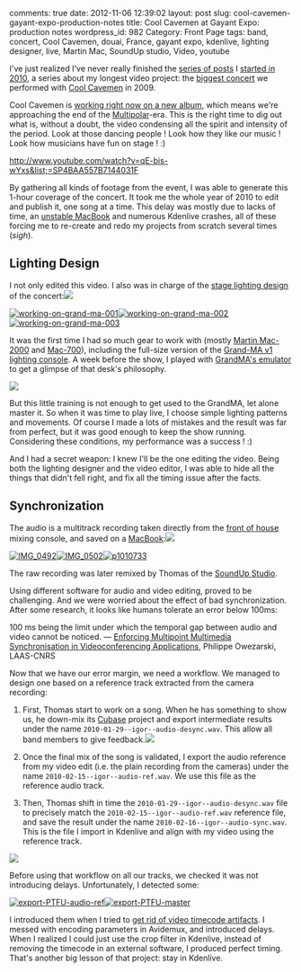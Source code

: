 comments: true
date: 2012-11-06 12:39:02
layout: post
slug: cool-cavemen-gayant-expo-production-notes
title: Cool Cavemen at Gayant Expo: production notes
wordpress_id: 982
Category: Front Page
tags: band, concert, Cool Cavemen, douai, France, gayant expo, kdenlive, lighting designer, live, Martin Mac, SoundUp studio, Video, youtube

I've just realized I've never really finished the [series of posts](http://kevin.deldycke.com/tag/gayant-expo/) I [started in 2010](http://kevin.deldycke.com/2010/01/cool-cavemen-live-gayant-expo-first-video-released/), a series about my longest video project: the [biggest concert](http://coolcavemen.com/2009/concert-a-gayant-expo-les-photos/) we performed with [Cool Cavemen](http://coolcavemen.com) in 2009.

Cool Cavemen is [working right now on a new album](http://coolcavemen.com/2011/le-grand-retour/), which means we're approaching the end of the [Multipolar](http://coolcavemen.bandcamp.com/album/multipolar)-era. This is the right time to dig out what is, without a doubt, the video condensing all the spirit and intensity of the period. Look at those dancing people ! Look how they like our music ! Look how musicians have fun on stage ! :)

http://www.youtube.com/watch?v=qE-bis-wYxs&list;=SP4BAA557B7144031F

By gathering all kinds of footage from the event, I was able to generate this 1-hour coverage of the concert. It took me the whole year of 2010 to edit and publish it, one song at a time. This delay was mostly due to lacks of time, an [unstable MacBook](http://kevin.deldycke.com/2009/12/macosx-is-irritating/comment-page-1/#comment-8006) and numerous Kdenlive crashes, all of these forcing me to re-create and redo my projects from scratch several times (_sigh_).

## Lighting Design

I not only edited this video. I also was in charge of the [stage lighting design](http://www.amazon.com/s/?_encoding=UTF8&camp=1789&creative=390957&field-keywords=Stage%20Lighting%20Design&linkCode=ur2&rh=i%3Aaps%2Ck%3AStage%20Lighting%20Design&tag=kevideld-20&url=search-alias%3Daps) of the concert:![](https://www.assoc-amazon.com/e/ir?t=kevideld-20&l=ur2&o=1)

[![working-on-grand-ma-001](http://kevin.deldycke.com/wp-content/uploads/2012/09/working-on-grand-ma-001-150x150.jpg)](http://kevin.deldycke.com/wp-content/uploads/2012/09/working-on-grand-ma-001.jpg)[![working-on-grand-ma-002](http://kevin.deldycke.com/wp-content/uploads/2012/09/working-on-grand-ma-002-150x150.jpg)](http://kevin.deldycke.com/wp-content/uploads/2012/09/working-on-grand-ma-002.jpg)[![working-on-grand-ma-003](http://kevin.deldycke.com/wp-content/uploads/2012/09/working-on-grand-ma-003-150x150.jpg)](http://kevin.deldycke.com/wp-content/uploads/2012/09/working-on-grand-ma-003.jpg)

It was the first time I had so much gear to work with (mostly [Martin Mac-2000](http://www.martin.com/product/product.asp?product=mac2000profile) and [Mac-700](http://martin.com/product/product.asp?product=mac700profile)), including the full-size version of the [Grand-MA v1 lighting console](http://en.audiofanzine.com/automatic-lighting-console/ma-lighting/GrandMA-Fullsize/). A week before the show, I played with [GrandMA's emulator](http://www.malighting.com/en/products/control/grandma-onpc.html) to get a glimpse of that desk's philosophy.

[![](http://kevin.deldycke.com/wp-content/uploads/2012/10/grand-ma-onpc-simulation-469x288.png)](http://kevin.deldycke.com/wp-content/uploads/2012/10/grand-ma-onpc-simulation.png)

But this little training is not enough to get used to the GrandMA, let alone master it. So when it was time to play live, I choose simple lighting patterns and movements. Of course I made a lots of mistakes and the result was far from perfect, but it was good enough to keep the show running. Considering these conditions, my performance was a success ! :)

And I had a secret weapon: I knew I'll be the one editing the video. Being both the lighting designer and the video editor, I was able to hide all the things that didn't fell right, and fix all the timing issue after the facts.

## Synchronization

The audio is a multitrack recording taken directly from the [front of house](http://en.wikipedia.org/wiki/Front_of_House) mixing console, and saved on a [MacBook](http://www.amazon.com/s/?_encoding=UTF8&camp=1789&creative=390957&field-keywords=apple%20macbook&linkCode=ur2&rh=i%3Aaps%2Ck%3Aapple%20macbook&tag=kevideld-20&url=search-alias%3Daps):![](https://www.assoc-amazon.com/e/ir?t=kevideld-20&l=ur2&o=1)

[![IMG_0492](http://kevin.deldycke.com/wp-content/uploads/2012/09/IMG_0492-150x150.jpg)](http://kevin.deldycke.com/wp-content/uploads/2012/09/IMG_0492.jpg)[![IMG_0502](http://kevin.deldycke.com/wp-content/uploads/2012/09/IMG_0502-150x150.jpg)](http://kevin.deldycke.com/wp-content/uploads/2012/09/IMG_0502.jpg)[![p1010733](http://kevin.deldycke.com/wp-content/uploads/2012/09/p1010733-150x150.jpg)](http://kevin.deldycke.com/wp-content/uploads/2012/09/p1010733.jpg)

The raw recording was later remixed by Thomas of the [SoundUp Studio](http://soundupstudio.com/).

Using different software for audio and video editing, proved to be challenging. And we were worried about the effect of bad synchronization. After some research, it looks like humans tolerate an error below 100ms:

>
100 ms being the limit under which the temporal gap between audio and video cannot be noticed.
— [Enforcing Multipoint Multimedia Synchronisation in Videoconferencing Applications](http://books.google.fr/books?id=3IdKbKOxZL4C&pg=PA69&lpg=PA69), Philippe Owezarski, LAAS-CNRS

Now that we have our error margin, we need a workflow. We managed to design one based on a reference track extracted from the camera recording:

  1. First, Thomas start to work on a song. When he has something to show us, he down-mix its [Cubase](http://www.amazon.com/s/?_encoding=UTF8&camp=1789&creative=390957&field-keywords=Steinberg%20Cubase&linkCode=ur2&rh=i%3Aaps%2Ck%3ASteinberg%20Cubase&tag=kevideld-20&url=search-alias%3Daps) project and export intermediate results under the name `2010-01-29--igor--audio-desync.wav`. This allow all band members to give feedback.![](https://www.assoc-amazon.com/e/ir?t=kevideld-20&l=ur2&o=1)

  2. Once the final mix of the song is validated, I export the audio reference from my video edit (i.e. the plain recording from the cameras) under the name `2010-02-15--igor--audio-ref.wav`. We use this file as the reference audio track.

  3. Then, Thomas shift in time the `2010-01-29--igor--audio-desync.wav` file to precisely match the `2010-02-15--igor--audio-ref.wav` reference file, and save the result under the name `2010-02-16--igor--audio-sync.wav`. This is the file I import in Kdenlive and align with my video using the reference track.

[![](http://kevin.deldycke.com/wp-content/uploads/2012/11/kdenlive-fusion-timeline-460x288.png)](http://kevin.deldycke.com/wp-content/uploads/2012/11/kdenlive-fusion-timeline.png)

Before using that workflow on all our tracks, we checked it was not introducing delays. Unfortunately, I detected some:

[![export-PTFU-audio-ref](http://kevin.deldycke.com/wp-content/uploads/2012/10/export-PTFU-audio-ref-150x150.png)](http://kevin.deldycke.com/wp-content/uploads/2012/10/export-PTFU-audio-ref.png)[![export-PTFU-master](http://kevin.deldycke.com/wp-content/uploads/2012/10/export-PTFU-master-150x150.png)](http://kevin.deldycke.com/wp-content/uploads/2012/10/export-PTFU-master.png)

I introduced them when I tried to [get rid of video timecode artifacts](http://kevin.deldycke.com/2010/01/remove-videotape-timecode/). I messed with encoding parameters in Avidemux, and introduced delays. When I realized I could just use the crop filter in Kdenlive, instead of removing the timecode in an external software, I produced perfect timing. That's another big lesson of that project: stay in Kdenlive.
